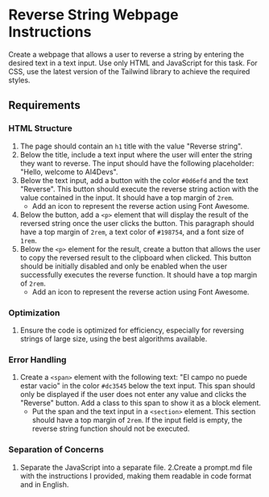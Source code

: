 # Reverse String Webpage Instructions

Create a webpage that allows a user to reverse a string by entering the desired text in a text input. Use only HTML and JavaScript for this task. For CSS, use the latest version of the Tailwind library to achieve the required styles.

## Requirements

### HTML Structure

1. The page should contain an `h1` title with the value "Reverse string".
2. Below the title, include a text input where the user will enter the string they want to reverse. The input should have the following placeholder: "Hello, welcome to AI4Devs".
3. Below the text input, add a button with the color `#0d6efd` and the text "Reverse". This button should execute the reverse string action with the value contained in the input. It should have a top margin of `2rem`.
   - Add an icon to represent the reverse action using Font Awesome.
4. Below the button, add a `<p>` element that will display the result of the reversed string once the user clicks the button. This paragraph should have a top margin of `2rem`, a text color of `#198754`, and a font size of `1rem`.
5. Below the `<p>` element for the result, create a button that allows the user to copy the reversed result to the clipboard when clicked. This button should be initially disabled and only be enabled when the user successfully executes the reverse function. It should have a top margin of `2rem`.
   - Add an icon to represent the reverse action using Font Awesome.

### Optimization

1. Ensure the code is optimized for efficiency, especially for reversing strings of large size, using the best algorithms available.

### Error Handling

1. Create a `<span>` element with the following text: "El campo no puede estar vacio" in the color `#dc3545` below the text input. This span should only be displayed if the user does not enter any value and clicks the "Reverse" button. Add a class to this span to show it as a block element.
   - Put the span and the text input in a `<section>` element. This section should have a top margin of `2rem`. If the input field is empty, the reverse string function should not be executed.

### Separation of Concerns

1. Separate the JavaScript into a separate file.
   2.Create a prompt.md file with the instructions I provided, making them readable in code format and in English.
